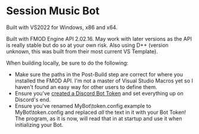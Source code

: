 # Session Music Bot

Built with VS2022 for Windows, x86 and x64.

Built with FMOD Engine API 2.02.16. May work with later versions as the API is really stable but do so at your own risk. Also using D++ (version unknown, this was built from their most current VS Template).

When building locally, be sure to do the following:
- Make sure the paths in the Post-Build step are correct for where you installed the FMOD API. I'm not a master of Visual Studio Macros yet so I haven't found an easy way for other users to define them.
- Ensure you've [created a Discord Bot Token](https://dpp.dev/creating-a-bot-application.html) and set everything up on Discord's end.
- Ensure you've renamed MyBot\token.config.example to MyBot\token.config and replaced _all_ the text in it with your Bot Token! The program, as it is now, will read that in at startup and use it when initializing your Bot.